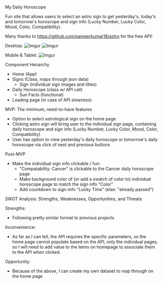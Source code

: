 My Daily Horoscope


Fun site that allows users to select an astro sign to get yesterday's, today's and tomorrow's horoscope and sign info (Lucky Number, Lucky Color, Mood, Color, Compatibility).

Many thanks to https://github.com/sameerkumar18/aztro for the free API!

Desktop:
![Imgur](https://imgur.com/TtYrzjl.png)
![Imgur](https://imgur.com/883xw33.png)

Mobile & Tablet:
![Imgur](https://imgur.com/mtPf8mw.png)

Component Heirarchy
- Home (App)
- Signs (Class, maps through json data)
  - Sign (individual sign images and titles)
- Daily Horoscope (class w/ API call)
  - Sun Facts (functional)
- Loading page (in case of API slowness)

MVP: The minimum, need-to-have features
- Option to select astrological sign on the home page
- Clicking astro sign will bring user to the individual sign page, containing daily horoscope and sign info (Lucky Number, Lucky Color, Mood, Color, Compatibility)
- User has option to view yesterday's daily horoscope or tomorrow's daily horoscope via click of next and previous buttons

Post-MVP
- Make the individual sign info clickable / fun:
  - "Compatability: Cancer" is clickable to the Cancer daily horoscope page
  - Make background color of (or add a swatch of color to) individual horoscope page to match the sign info "Color"
  - Add countdown to sign-info "Lucky Time" (else: "already passed")

SWOT Analysis: Strengths, Weaknesses, Opportunities, and Threats

Strengths:
- Following pretty similar format to previous projects

Inconvenience:
- As far as I can tell, the API requires the specific parameters, so the home page cannot populate based on the API, only the individual pages, so I will need to add value to the items on homepage to associate them to the API when clicked.

Opportunity:
- Because of the above, I can create my own dataset to map through on the home page